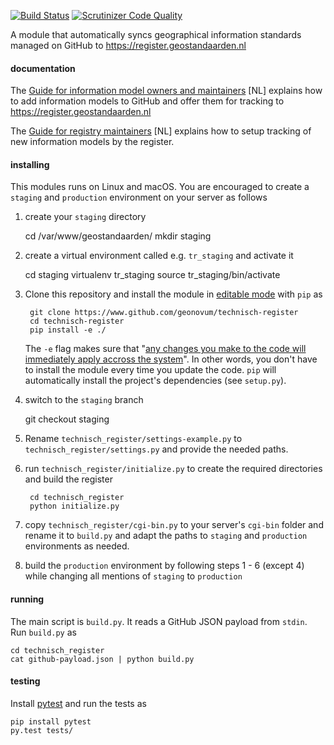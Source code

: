 [![Build Status](https://travis-ci.org/Geonovum/technisch-register.svg?branch=master)](https://travis-ci.org/Geonovum/technisch-register)
[![Scrutinizer Code Quality](https://scrutinizer-ci.com/g/Geonovum/technisch-register/badges/quality-score.png?b=master)](https://scrutinizer-ci.com/g/Geonovum/technisch-register/?branch=master)

A module that automatically syncs geographical information standards managed on GitHub to https://register.geostandaarden.nl

#### documentation

The [Guide for information model owners and maintainers](https://github.com/Geonovum/technisch-register/blob/master/documentatie/Handleiding%20voor%20beheerders%20informatiemodellen.md) [NL] explains how to add information models to GitHub and offer them for tracking to https://register.geostandaarden.nl

The [Guide for registry maintainers](https://github.com/Geonovum/technisch-register/blob/master/documentatie/Handleiding%20voor%20beheerders%20technisch%20register.md) [NL] explains how to setup tracking of new information models by the register.


#### installing

This modules runs on Linux and macOS. You are encouraged to create a `staging` and `production` environment on your server as follows  

1. create your `staging` directory 

    cd /var/www/geostandaarden/
    mkdir staging
    
2. create a virtual environment called e.g. `tr_staging` and activate it

    cd staging
    virtualenv tr_staging
    source tr_staging/bin/activate

3. Clone this repository and install the module in [editable mode](https://pip.pypa.io/en/latest/reference/pip_install/?highlight=editable#editable-installs) with `pip` as

        git clone https://www.github.com/geonovum/technisch-register
        cd technisch-register
        pip install -e ./

    The `-e` flag makes sure that "[any changes you make to the code will immediately apply accross the system](http://stackoverflow.com/a/24000174)". In other words, you don't have to install the module every time you update the code. `pip` will automatically install the project's dependencies (see `setup.py`).
    
4. switch to the `staging` branch

    git checkout staging

5. Rename `technisch_register/settings-example.py` to `technisch_register/settings.py` and provide the needed paths.   

6. run `technisch_register/initialize.py` to create the required directories and build the register

        cd technisch_register
        python initialize.py
        
7. copy `technisch_register/cgi-bin.py` to your server's `cgi-bin` folder and rename it to `build.py` and adapt the paths to `staging` and `production` environments as needed. 

8. build the `production` environment by following steps 1 - 6 (except 4) while changing all mentions of `staging` to `production`

#### running

The main script is `build.py`. It reads a GitHub JSON payload from `stdin`. Run `build.py` as

    cd technisch_register
    cat github-payload.json | python build.py


#### testing

Install [pytest](http://pytest.org/latest/) and run the tests as

    pip install pytest
    py.test tests/
